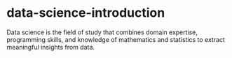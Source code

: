 # data-science-introduction
Data science is the field of study that combines domain expertise, programming skills, and knowledge of mathematics and statistics to extract meaningful insights from data.
